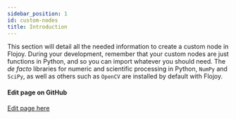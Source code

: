 ```yaml
---
sidebar_position: 1
id: custom-nodes
title: Introduction
---
```


This section will detail all the needed information to create a custom node in Flojoy. During your development, remember that your custom nodes are just functions in Python, and so you can import whatever you should need. The _de facto_ libraries for numeric and scientific processing in Python, `NumPy` and `SciPy`, as well as others such as `OpenCV` are installed by default with Flojoy.

<SectionBreak />

[//]: # (Edit page on GitHub)

#### Edit page on GitHub

[Edit page here](https://github.com/flojoy-ai/docs/blob/main/docs/custom-nodes/custom-nodes.md)
